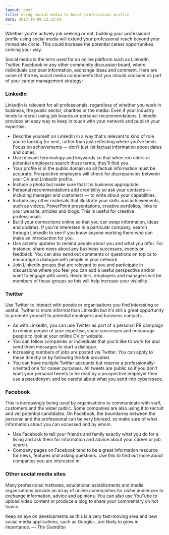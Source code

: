 ```yaml
---
layout: post
title: Using social media to boost professional profile
date: 2013-10-09 12:32:01
---
```


 Whether you're actively job seeking or not, building your professional profile using social media will extend your professional reach beyond your immediate circle. This could increase the potential career opportunities coming your way.

 Social media is the term used for an online platform such as LinkedIn, Twitter, Facebook or any other community discussion board, where individuals can post information, exchange ideas and comment. Here are some of the key social media components that you should consider as part of your career management strategy:

### LinkedIn
 LinkedIn is relevant for all professionals, regardless of whether you work in business, the public sector, charities or the media. Even if your industry tends to recruit using job boards or personal recommendations, LinkedIn provides an easy way to keep in touch with your network and publish your expertise.
* Describe yourself on LinkedIn in a way that's relevant to kind of role you're looking for next, rather than just reflecting where you've been. Focus on achievements — don't just list factual information about dates and duties.
* Use relevant terminology and keywords so that when recruiters or potential employers search these terms, they'll find you.
* Your profile is in the public domain so all factual information must be accurate. Prospective employers will check for discrepancies between your CV and LinkedIn profile.
* Include a photo but make sure that it is business appropriate.
* Personal recommendations add credibility so ask your contacts — including manager and customers — to write about your capabilities.
* Include any other materials that illustrate your skills and achievements, such as videos, PowerPoint presentations, creative portfolios, links to your website, articles and blogs. This is useful for creative professionals.
* Build your connections online so that you can swap information, ideas and updates. If you're interested in a particular company, search through LinkedIn to see if you know anyone working there who can make an introduction for you.
* Use activity updates to remind people about you and what you offer. For instance, share news about any business successes, events or feedback. You can also send out comments or questions on topics to encourage a dialogue with people in your network.
* Join LinkedIn groups that are relevant to you and participate in discussions where you feel you can add a useful perspective and/or want to engage with users. Recruiters, employers and managers will be members of these groups so this will help increase your visibility.

### Twitter
 Use Twitter to interact with people or organisations you find interesting or useful. Twitter is more informal than LinkedIn but it's still a great opportunity to promote yourself to potential employers and business contacts.
* As with LinkedIn, you can use Twitter as part of a personal PR campaign to remind people of your expertise, share successes and encourage people to look at your online CV or website.
* You can follow companies or individuals that you'd like to work for and send them messages to start a dialogue.
* Increasing numbers of jobs are posted via Twitter. You can apply to these directly or by following the link provided.
* You can have multiple Twitter accounts but reserve a professionally-oriented one for career purposes. All tweets are public so if you don't want your personal tweets to be read by a prospective employer then use a pseudonym, and be careful about what you send into cyberspace.

### Facebook
 This is increasingly being used by organisations to communicate with staff, customers and the wider public. Some companies are also using it to recruit and vet potential candidates. On Facebook, the boundaries between the personal and the professional can be very blureed, so make sure of what information about you can accessed and by whom.
* Use Facebook to tell your friends and family exactly what you do for a living and ask them for information and advice about your career or job search.
* Company pages on Facebook tend to be a great information resource for news, features and asking questions. Use this to find out more about companies you are interested in.

### Other social media sites
 Many professional institutes, educational establisments and media organisations provide an array of online communities for niche audiences to exchange information, advice and opinions. You can also use YouTube to upload video content or produce a blog to share your commentary on hot topics.

 Keep an eye on developments as this is a very fast-moving area and new social media applications, such as Google+, are likely to grow in importance. _— The Guardian_